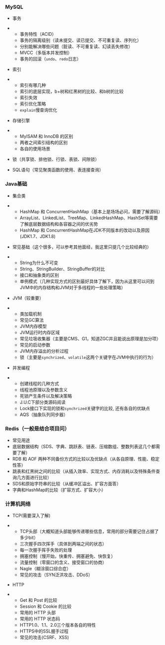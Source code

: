 ### MySQL

- 事务

- - 事务特性（ACID）
  - 事务的隔离级别（读未提交、读已提交、不可重复读、序列化）
  - 分别能解决哪些问题（脏读、不可重复读、幻读丢失修改）
  - MVCC（多版本并发控制）
  - 事务的回滚（`undo`、`redo`日志）

- 索引

- - 索引有哪几种
  - 索引的底层实现，b+树和红黑树的比较、和b树的比较
  - 索引失效
  - 索引优化策略
  - `explain`慢查询优化

- 存储引擎

- - MyISAM 和 InnoDB 的区别
  - 两者之间索引结构的区别
  - 各自的使用场景

- 锁（共享锁、排他锁、行锁、表锁、间隙锁）

- SQL语句（常见聚类函数的使用、表连接查询）

### Java基础

- 集合类

- - HashMap 和 ConcurrentHashMap（基本上是场场必问，需要了解源码）
  - ArrayList、LinkedList、TreeMap、LinkedHashMap、HashSet等需要了解底层数据结构和各容器之间的优劣势
  - HashMap 和 ConcurrentHashMap在JDK不同版本的改动以及原因(JDK1.7、JDK1.8)

- 常见基础（这个很多，可以参考其他面经，我这里只提几个比较经典的）

- - String为什么不可变
  - String、StringBuilder、StringBuffer的对比
  - 接口和抽象类的区别
  - 单例模式（几种实现方式的区别最好具体了解下，因为从这里可以问到JVM中的内存结构和JVM对于多线程的一些处理策略）

- JVM（较重要）

- - 类加载机制
  - 常见GC算法
  - JVM内存模型
  - JVM运行时内存区域
  - 常见垃圾收集器（主要是CMS、G1，知道ZGC并且能说出原理是加分项）
  - 常见的启动参数
  - JVM内存溢出的分析过程
  - 锁（主要是`synchrized`、`volatile`这两个关键字在JVM中执行的行为）

- 并发编程

- - 创建线程的几种方式
  - 线程池原理以及参数含义
  - 死锁产生条件以及解决策略
  - J.U.C下部分类源码阅读
  - Lock接口下实现的锁和`synchrized`关键字的比较, 还有各自的优缺点
  - AQS（抽象队列同步器）

### Redis（一般是结合项目问）

- 常见用途
- 底层数据结构（SDS、字典、跳跃表、链表、压缩数组、整数列表这几个都需要了解）
- RDB 和 AOF 两种不同备份方式的比较以及优缺点（从各自原理、性能、稳定性答）
- 跳表和红黑树之间的比较（从插入效率、实现方式、内存消耗以及特殊条件查询几方面进行比较）
- SDS和原始字符串的比较（从缓冲区溢出、扩容方面答）
- 字典和HashMap的比较（扩容方式、扩容大小）

### 计算机网络

- TCP(需要深入了解)

- - TCP头部（大概知道头部能够传递哪些信息，常用的部分需要记住占据了多少bit）
  - 三次握手四次挥手（具体到两端之间的状态）
  - 每一次握手挥手失败的处理
  - 拥塞控制（慢开始，快重传、拥塞避免、快恢复）
  - 流量控制（零窗口的含义、接受窗口的协商）
  - Nagle（糊涂窗口综合症）
  - 常见的攻击（SYN泛洪攻击、DDoS）

- HTTP

- - Get 和 Post 的比较
  - Session 和 Cookie 的比较
  - 常用的 HTTP 头部
  - 常用的 HTTP 状态码
  - HTTP1.0、1.1、2.0三个版本各自的特性
  - HTTPS中的SSL握手过程
  - 常见的攻击(CSRF、XSS)